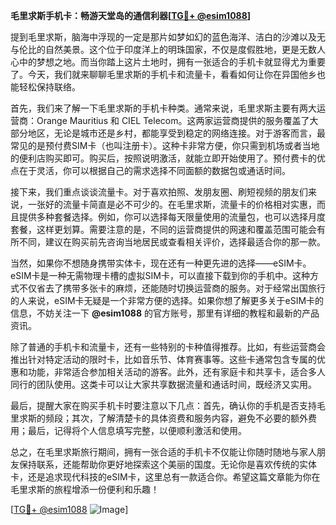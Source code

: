 **毛里求斯手机卡：畅游天堂岛的通信利器[[TG💪+ @esim1088](https://t.me/s/esim1088)]**

提到毛里求斯，脑海中浮现的一定是那片如梦如幻的蓝色海洋、洁白的沙滩以及无与伦比的自然美景。这个位于印度洋上的明珠国家，不仅是度假胜地，更是无数人心中的梦想之地。而当你踏上这片土地时，拥有一张适合的手机卡就显得尤为重要了。今天，我们就来聊聊毛里求斯的手机卡和流量卡，看看如何让你在异国他乡也能轻松保持联络。

首先，我们来了解一下毛里求斯的手机卡种类。通常来说，毛里求斯主要有两大运营商：Orange Mauritius 和 CIEL Telecom。这两家运营商提供的服务覆盖了大部分地区，无论是城市还是乡村，都能享受到稳定的网络连接。对于游客而言，最常见的是预付费SIM卡（也叫注册卡）。这种卡非常方便，你只需到机场或者当地的便利店购买即可。购买后，按照说明激活，就能立即开始使用了。预付费卡的优点在于灵活，你可以根据自己的需求选择不同面额的数据包或通话时间。

接下来，我们重点谈谈流量卡。对于喜欢拍照、发朋友圈、刷短视频的朋友们来说，一张好的流量卡简直是必不可少的。在毛里求斯，流量卡的价格相对实惠，而且提供多种套餐选择。例如，你可以选择每天限量使用的流量包，也可以选择月度套餐，这样更划算。需要注意的是，不同的运营商提供的网速和覆盖范围可能会有所不同，建议在购买前先咨询当地居民或查看相关评价，选择最适合你的那一款。

当然，如果你不想随身携带实体卡，现在还有一种更先进的选择——eSIM卡。eSIM卡是一种无需物理卡槽的虚拟SIM卡，可以直接下载到你的手机中。这种方式不仅省去了携带多张卡的麻烦，还能随时切换运营商的服务。对于经常出国旅行的人来说，eSIM卡无疑是一个非常方便的选择。如果你想了解更多关于eSIM卡的信息，不妨关注一下 **@esim1088** 的官方账号，那里有详细的教程和最新的产品资讯。

除了普通的手机卡和流量卡，还有一些特别的卡种值得推荐。比如，有些运营商会推出针对特定活动的限时卡，比如音乐节、体育赛事等。这些卡通常包含专属的优惠和功能，非常适合参加相关活动的游客。此外，还有家庭卡和共享卡，适合多人同行的团队使用。这类卡可以让大家共享数据流量和通话时间，既经济又实用。

最后，提醒大家在购买手机卡时要注意以下几点：首先，确认你的手机是否支持毛里求斯的频段；其次，了解清楚卡的具体资费和服务内容，避免不必要的额外费用；最后，记得将个人信息填写完整，以便顺利激活和使用。

总之，在毛里求斯旅行期间，拥有一张合适的手机卡不仅能让你随时随地与家人朋友保持联系，还能帮助你更好地探索这个美丽的国度。无论你是喜欢传统的实体卡，还是追求现代科技的eSIM卡，这里总有一款适合你。希望这篇文章能为你在毛里求斯的旅程增添一份便利和乐趣！

[[TG💪+ @esim1088](https://t.me/s/esim1088) ![Image](https://i.postimg.cc/4NQfJmqS/Snipaste-2025-05-13-00-14-12.png)]